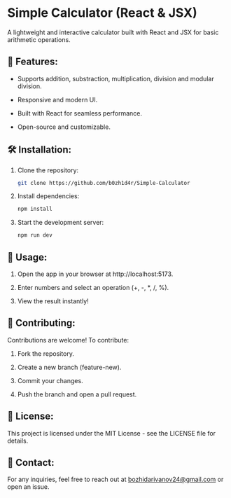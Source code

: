 # Simple Calculator (React & JSX)

A lightweight and interactive calculator built with React and JSX for basic arithmetic operations.

## 🚀 Features:

- Supports addition, substraction, multiplication, division and modular division.

- Responsive and modern UI.

- Built with React for seamless performance.

- Open-source and customizable.

## 🛠 Installation:

1. Clone the repository:
   ```sh
   git clone https://github.com/b0zh1d4r/Simple-Calculator

2. Install dependencies:
   ```sh
   npm install

3. Start the development server:
   ```sh
   npm run dev

## 📌 Usage:

1. Open the app in your browser at http://localhost:5173.

2. Enter numbers and select an operation (+, -, *, /, %).

3. View the result instantly!

## 🤝 Contributing:

Contributions are welcome! To contribute:

1. Fork the repository.

2. Create a new branch (feature-new).

3. Commit your changes.

4. Push the branch and open a pull request.

## 📜 License:

This project is licensed under the MIT License - see the LICENSE file for details.

## 📧 Contact:

For any inquiries, feel free to reach out at bozhidarivanov24@gmail.com or open an issue.
